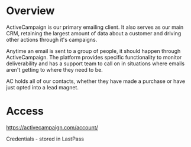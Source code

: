 <!-- TITLE: About ActiveCampaign -->

# Overview
ActiveCampaign is our primary emailing client.  It also serves as our main CRM, retaining the largest amount of data about a customer and driving other actions through it's campaigns.

Anytime an email is sent to a group of people, it should happen through ActiveCampaign.  The platform provides specific functionality to monitor deliverability and has a support team to call on in situations where emails aren't getting to where they need to be.

AC holds all of our contacts, whether they have made a purchase or have just opted into a lead magnet.  

# Access
https://activecampaign.com/account/

Credentials - stored in LastPass